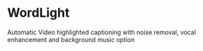 # WordLight
Automatic Video highlighted captioning with noise removal, vocal enhancement and background music option
